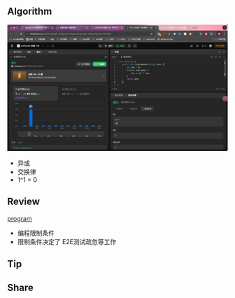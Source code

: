 ## Algorithm

![算法](../../images/temp/sisyphus-2024-06-30-lc.png)
- 异或
- 交换律
- 1^1 = 0

## Review

[program](https://dev.to/joannaotmianowska/the-right-way-of-programming-3jda?ref=dailydev)
- 编程限制条件
- 限制条件决定了 E2E测试疏忽等工作

## Tip

## Share
